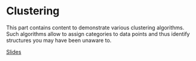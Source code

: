 # Clustering

This part contains content to demonstrate various clustering algorithms. Such algorithms allow to assign categories to data points and thus identify structures you may have been unaware to.

[Slides](https://github.com/BiAPoL/Image-data-science-with-Python-and-Napari-EPFL2022/blob/main/docs/day3f_clustering/1_clustering.pdf)
